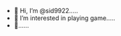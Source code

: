 - 👋 Hi, I’m @sid9922.....
- 👀 I’m interested in playing game.....
- 👋......

<!---
sid9922/sid9922 is a ✨ special ✨ repository because its `README.md` (this file) appears on your GitHub profile.
You can click the Preview link to take a look at your changes.
--->
